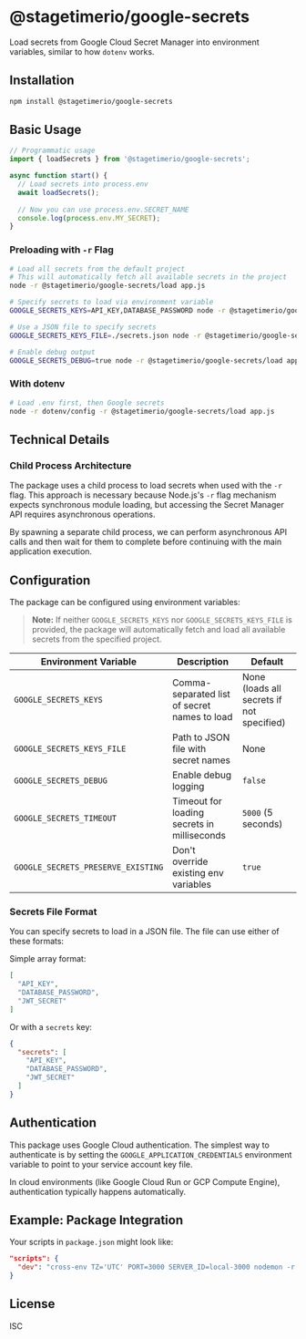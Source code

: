 # @stagetimerio/google-secrets

Load secrets from Google Cloud Secret Manager into environment variables, similar to how `dotenv` works.

## Installation

```bash
npm install @stagetimerio/google-secrets
```

## Basic Usage

```javascript
// Programmatic usage
import { loadSecrets } from '@stagetimerio/google-secrets';

async function start() {
  // Load secrets into process.env
  await loadSecrets();
  
  // Now you can use process.env.SECRET_NAME
  console.log(process.env.MY_SECRET);
}
```

### Preloading with `-r` Flag

```bash
# Load all secrets from the default project
# This will automatically fetch all available secrets in the project
node -r @stagetimerio/google-secrets/load app.js

# Specify secrets to load via environment variable
GOOGLE_SECRETS_KEYS=API_KEY,DATABASE_PASSWORD node -r @stagetimerio/google-secrets/load app.js

# Use a JSON file to specify secrets
GOOGLE_SECRETS_KEYS_FILE=./secrets.json node -r @stagetimerio/google-secrets/load app.js

# Enable debug output
GOOGLE_SECRETS_DEBUG=true node -r @stagetimerio/google-secrets/load app.js
```

### With dotenv

```bash
# Load .env first, then Google secrets
node -r dotenv/config -r @stagetimerio/google-secrets/load app.js
```

## Technical Details

### Child Process Architecture

The package uses a child process to load secrets when used with the `-r` flag. This approach is necessary because Node.js's `-r` flag mechanism expects synchronous module loading, but accessing the Secret Manager API requires asynchronous operations.

By spawning a separate child process, we can perform asynchronous API calls and then wait for them to complete before continuing with the main application execution.

## Configuration

The package can be configured using environment variables:

> **Note:** If neither `GOOGLE_SECRETS_KEYS` nor `GOOGLE_SECRETS_KEYS_FILE` is provided, the package will automatically fetch and load all available secrets from the specified project.

| Environment Variable | Description | Default |
|---|---|---|
| `GOOGLE_SECRETS_KEYS` | Comma-separated list of secret names to load | None (loads all secrets if not specified) |
| `GOOGLE_SECRETS_KEYS_FILE` | Path to JSON file with secret names | None |
| `GOOGLE_SECRETS_DEBUG` | Enable debug logging | `false` |
| `GOOGLE_SECRETS_TIMEOUT` | Timeout for loading secrets in milliseconds | `5000` (5 seconds) |
| `GOOGLE_SECRETS_PRESERVE_EXISTING` | Don't override existing env variables | `true` |

### Secrets File Format

You can specify secrets to load in a JSON file. The file can use either of these formats:

Simple array format:
```json
[
  "API_KEY",
  "DATABASE_PASSWORD",
  "JWT_SECRET"
]
```

Or with a `secrets` key:
```json
{
  "secrets": [
    "API_KEY",
    "DATABASE_PASSWORD",
    "JWT_SECRET"
  ]
}
```

## Authentication

This package uses Google Cloud authentication. The simplest way to authenticate is by setting the `GOOGLE_APPLICATION_CREDENTIALS` environment variable to point to your service account key file.

In cloud environments (like Google Cloud Run or GCP Compute Engine), authentication typically happens automatically.

## Example: Package Integration

Your scripts in `package.json` might look like:

```json
"scripts": {
  "dev": "cross-env TZ='UTC' PORT=3000 SERVER_ID=local-3000 nodemon -r dotenv/config -r @stagetimerio/google-secrets/load --ignore 'scripts/*' --stack-trace-limit=20 --experimental-specifier-resolution=node _server.web.js"
}
```

## License

ISC
